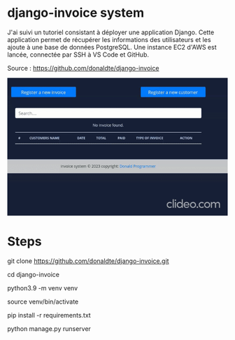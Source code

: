 # django-invoice system
J'ai suivi un tutoriel consistant à déployer une application Django.
Cette application permet de récupérer les informations des utilisateurs et les ajoute à une base de données PostgreSQL.
Une instance EC2 d'AWS est lancée, connectée par SSH à VS Code et GitHub.

Source : https://github.com/donaldte/django-invoice



![](django-invoice.gif)


# Steps
git clone https://github.com/donaldte/django-invoice.git

cd django-invoice

python3.9 -m venv venv

source venv/bin/activate

pip install -r requirements.txt

python manage.py runserver 
